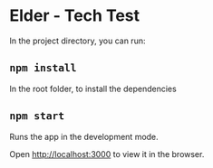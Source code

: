 # Elder - Tech Test

In the project directory, you can run:

## `npm install`

In the root folder, to install the dependencies

## `npm start`

Runs the app in the development mode.

Open [http://localhost:3000](http://localhost:3000) to view it in the browser.
